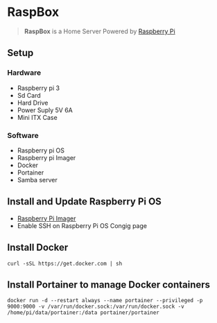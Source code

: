 # RaspBox

> **RaspBox** is a Home Server Powered by [Raspberry Pi](https://www.raspberrypi.org/)



## Setup

### Hardware
- Raspberry pi 3
- Sd Card
- Hard Drive
- Power Suply 5V 6A
- Mini ITX Case

### Software
- Raspberry pi OS
- Raspberry pi Imager
- Docker
- Portainer
- Samba server


## Install and Update Raspberry Pi OS
- [Raspberry Pi Imager](https://www.raspberrypi.com/news/raspberry-pi-imager-imaging-utility/)
- Enable SSH on Raspberry Pi OS Congig page

## Install Docker

`curl -sSL https://get.docker.com | sh`

## Install Portainer to manage Docker containers

`docker run -d --restart always --name portainer --privileged -p 9000:9000 -v /var/run/docker.sock:/var/run/docker.sock -v /home/pi/data/portainer:/data portainer/portainer`



